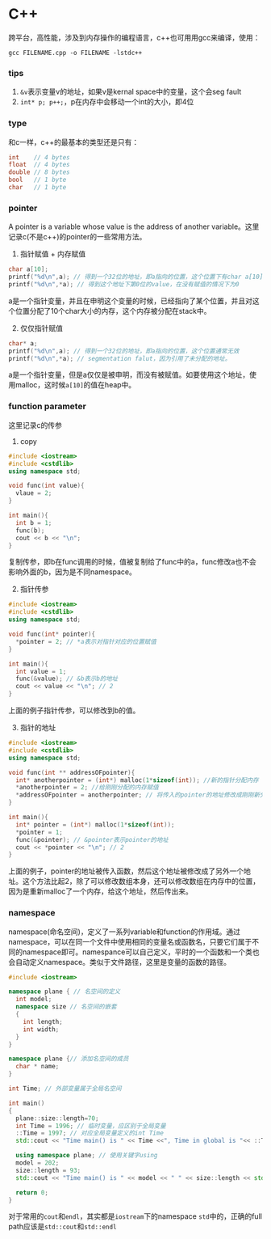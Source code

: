 # C++
跨平台，高性能，涉及到内存操作的编程语言，c++也可用用gcc来编译，使用：
```
gcc FILENAME.cpp -o FILENAME -lstdc++
```

### tips
1. `&v`表示变量v的地址，如果v是kernal space中的变量，这个会seg fault
2. `int* p; p++;`，p在内存中会移动一个int的大小，即4位


### type
和c一样，c++的最基本的类型还是只有：
```c++
int    // 4 bytes	
float  // 4 bytes	
double // 8 bytes	
bool   // 1 byte	
char   // 1 byte
```

### pointer
A pointer is a variable whose value is the address of another variable。这里记录c(不是c++)的pointer的一些常用方法。

1. 指针赋值 + 内存赋值
```c
char a[10];
printf("%d\n",a); // 得到一个32位的地址，即a指向的位置，这个位置下有char a[10]的初始值
printf("%d\n",*a); // 得到这个地址下第0位的value，在没有赋值的情况下为0
```
a是一个指针变量，并且在申明这个变量的时候，已经指向了某个位置，并且对这个位置分配了10个char大小的内存，这个内存被分配在stack中。

2. 仅仅指针赋值
```c
char* a;
printf("%d\n",a); // 得到一个32位的地址，即a指向的位置，这个位置通常无效
printf("%d\n",*a); // segmentation falut，因为引用了未分配的地址。
```
a是一个指针变量，但是a仅仅是被申明，而没有被赋值。如要使用这个地址，使用malloc，这时候`a[10]`的值在heap中。

### function parameter
这里记录c的传参

1. copy
```c++
#include <iostream>
#include <cstdlib>
using namespace std;

void func(int value){
  vlaue = 2;
}

int main(){
  int b = 1;
  func(b);
  cout << b << "\n";
}
```
复制传参，即b在func调用的时候，值被复制给了func中的a，func修改a也不会影响外面的b，因为是不同namespace。

2. 指针传参
```c++
#include <iostream>
#include <cstdlib>
using namespace std;

void func(int* pointer){
  *pointer = 2; // *a表示对指针对应的位置赋值
}

int main(){
  int value = 1;
  func(&value); // &b表示b的地址
  cout << value << "\n"; // 2
}
```
上面的例子指针传参，可以修改到b的值。

3. 指针的地址
```c++
#include <iostream>
#include <cstdlib>
using namespace std;

void func(int ** addressOFpointer){
  int* anotherpointer = (int*) malloc(1*sizeof(int)); //新的指针分配内存
  *anotherpointer = 2; //给刚刚分配的内存赋值
  *addressOFpointer = anotherpointer; // 将传入的pointer的地址修改成刚刚新分配的内存地址
}

int main(){
  int* pointer = (int*) malloc(1*sizeof(int));
  *pointer = 1;
  func(&pointer); // &pointer表示pointer的地址
  cout << *pointer << "\n"; // 2
}
```
上面的例子，pointer的地址被传入函数，然后这个地址被修改成了另外一个地址。这个方法比起2，除了可以修改数组本身，还可以修改数组在内存中的位置，因为是重新malloc了一个内存，给这个地址，然后传出来。

### namespace
namespace(命名空间)，定义了一系列variable和function的作用域。通过namespace，可以在同一个文件中使用相同的变量名或函数名，只要它们属于不同的namespace即可。namespance可以自己定义，平时的一个函数和一个类也会自动定义namespace。类似于文件路径，这里是变量的函数的路径。
```c++
#include <iostream>

namespace plane { // 名空间的定义
  int model;
  namespace size // 名空间的嵌套
  {
    int length;
    int width;
  }
}

namespace plane {// 添加名空间的成员
  char * name;
}

int Time; // 外部变量属于全局名空间

int main()
{
  plane::size::length=70;
  int Time = 1996; // 临时变量，应区别于全局变量
  ::Time = 1997; // 对应全局变量定义的int Time
  std::cout << "Time main() is " << Time <<", Time in global is "<< ::Time << std::endl; // 这个Time是全局空间的Time

  using namespace plane; // 使用关键字using
  model = 202;
  size::length = 93;
  std::cout << "Time main() is " << model << " " << size::length << std::endl;

  return 0;
}
```
对于常用的`cout`和`endl`，其实都是`iostream`下的namespace `std`中的，正确的full path应该是`std::cout`和`std::endl`














